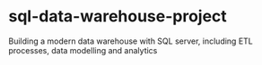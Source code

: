 # sql-data-warehouse-project
Building a modern data warehouse with SQL server, including ETL processes, data modelling and analytics 
